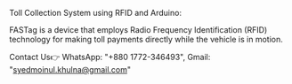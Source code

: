 Toll Collection System using RFID and Arduino:

FASTag is a device that employs Radio Frequency Identification (RFID) technology for making toll payments directly while the vehicle is in motion.

Contact Us👉 WhatsApp: "+880 1772-346493", Gmail: "syedmoinul.khulna@gmail.com"
